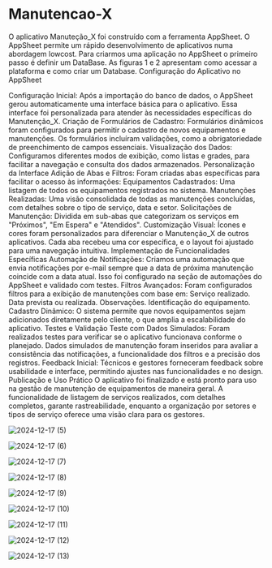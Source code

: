 # Manutencao-X
  O aplicativo Manuteção_X foi construído com a ferramenta AppSheet. O AppSheet permite um rápido desenvolvimento de aplicativos numa abordagem lowcost. Para criarmos uma aplicação no AppSheet o primeiro passo é definir um DataBase. As figuras 1 e 2 apresentam como acessar a plataforma e como criar um Database.
Configuração do Aplicativo no AppSheet

Configuração Inicial: Após a importação do banco de dados, o AppSheet gerou automaticamente uma interface básica para o aplicativo. Essa interface foi personalizada para atender às necessidades específicas do Manutenção_X.
Criação de Formulários de Cadastro: Formulários dinâmicos foram configurados para permitir o cadastro de novos equipamentos e manutenções. Os formulários incluíram validações, como a obrigatoriedade de preenchimento de campos essenciais.
Visualização dos Dados: Configuramos diferentes modos de exibição, como listas e grades, para facilitar a navegação e consulta dos dados armazenados.
  Personalização da Interface
Adição de Abas e Filtros: Foram criadas abas específicas para facilitar o acesso às informações:
Equipamentos Cadastrados: Uma listagem de todos os equipamentos registrados no sistema.
Manutenções Realizadas: Uma visão consolidada de todas as manutenções concluídas, com detalhes sobre o tipo de serviço, data e setor.
Solicitações de Manutenção: Dividida em sub-abas que categorizam os serviços em "Próximos", "Em Espera" e "Atendidos".
Customização Visual: Ícones e cores foram personalizados para diferenciar o Manutenção_X de outros aplicativos. Cada aba recebeu uma cor específica, e o layout foi ajustado para uma navegação intuitiva.
  Implementação de Funcionalidades Específicas
Automação de Notificações: Criamos uma automação que envia notificações por e-mail sempre que a data de próxima manutenção coincide com a data atual. Isso foi configurado na seção de automações do AppSheet e validado com testes.
Filtros Avançados: Foram configurados filtros para a exibição de manutenções com base em:
Serviço realizado.
Data prevista ou realizada.
Observações.
Identificação do equipamento.
Cadastro Dinâmico: O sistema permite que novos equipamentos sejam adicionados diretamente pelo cliente, o que amplia a escalabilidade do aplicativo.
  Testes e Validação
Teste com Dados Simulados: Foram realizados testes para verificar se o aplicativo funcionava conforme o planejado. Dados simulados de manutenção foram inseridos para avaliar a consistência das notificações, a funcionalidade dos filtros e a precisão dos registros.
Feedback Inicial: Técnicos e gestores forneceram feedback sobre usabilidade e interface, permitindo ajustes nas funcionalidades e no design.
  Publicação e Uso Prático
O aplicativo foi finalizado e está pronto para uso na gestão de manutenção de equipamentos de maneira geral. A funcionalidade de listagem de serviços realizados, com detalhes completos, garante rastreabilidade, enquanto a organização por setores e tipos de serviço oferece uma visão clara para os gestores.

![2024-12-17 (5)](https://github.com/user-attachments/assets/fff82e93-caee-4fda-a3a8-95efde0fcdae)

![2024-12-17 (6)](https://github.com/user-attachments/assets/18a0e882-b6d9-4e04-a485-b5ebb51da903)

![2024-12-17 (7)](https://github.com/user-attachments/assets/348d57ba-b3b1-48bd-aaf0-8d28fde8dca9)

![2024-12-17 (8)](https://github.com/user-attachments/assets/d8951e7e-f9a5-4c8a-b333-b296791bd4c5)

![2024-12-17 (9)](https://github.com/user-attachments/assets/3c97e11a-46b7-4934-9c9e-ad476a9971be)

![2024-12-17 (10)](https://github.com/user-attachments/assets/98c4ac98-8baf-4a2f-8188-fed416e17635)

![2024-12-17 (11)](https://github.com/user-attachments/assets/0375a3f5-3dcc-48c8-ba11-da303b0f0185)

![2024-12-17 (12)](https://github.com/user-attachments/assets/04d71045-ad56-4679-b668-0fc881d3e718)

![2024-12-17 (13)](https://github.com/user-attachments/assets/ae2398e0-d03a-4365-8b0b-f7a934fb9840)



